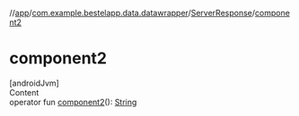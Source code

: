 //[app](../../index.md)/[com.example.bestelapp.data.datawrapper](../index.md)/[ServerResponse](index.md)/[component2](component2.md)



# component2  
[androidJvm]  
Content  
operator fun [component2](component2.md)(): [String](https://kotlinlang.org/api/latest/jvm/stdlib/kotlin/-string/index.html)  




